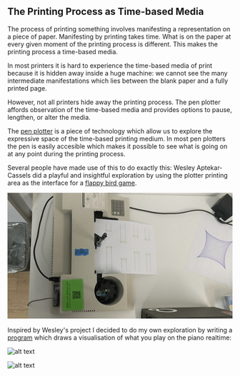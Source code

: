 ## The Printing Process as Time-based Media

The process of printing something involves manifesting a representation on a piece of paper. Manifesting by printing takes time. What is on the paper at every given moment of the printing process is different. This makes the printing process a time-based media.

In most printers it is hard to experience the time-based media of print because it is hidden away inside a huge machine: we cannot see the many intermediate manifestations which lies between the blank paper and a fully printed page.

However, not all printers hide away the printing process. The pen plotter affords observation of the time-based media and provides options to pause, lengthen, or alter the media.

The [pen plotter](https://en.wikipedia.org/wiki/Plotter) is a piece of technology which allow us to explore the expressive space of the time-based printing medium. In most pen plotters the pen is easily accesible which makes it possible to see what is going on at any point during the printing process.

Several people have made use of this to do exactly this: Wesley Aptekar-Cassels did a playful and insightful exploration by using the plotter printing area as the interface for a [flappy bird game](https://github.com/WesleyAC/plotty-bird).

![alt text](img/plotty_bird.png)

Inspired by Wesley's project I decided to do my own exploration by writing a [program](https://github.com/jskjott/midi-plotter) which draws a visualisation of what you play on the piano realtime:

![alt text](https://raw.githubusercontent.com/jskjott/midi-plotter/master/midi-plotter.gif)

![alt text](img/midi-plotter-eli-cropped.png)

